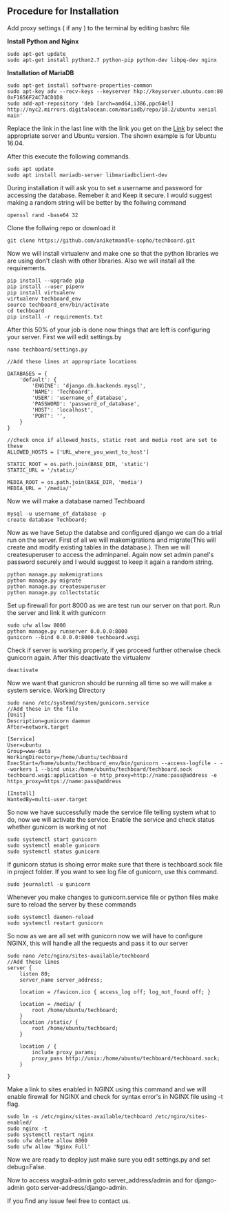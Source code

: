 ## Procedure for Installation
Add proxy settings ( if any ) to the terminal by editing bashrc file

**Install Python and Nginx**
```
sudo apt-get update
sudo apt-get install python2.7 python-pip python-dev libpq-dev nginx
```
**Installation of MariaDB**

```
sudo apt-get install software-properties-common
sudo apt-key adv --recv-keys --keyserver hkp://keyserver.ubuntu.com:80 0xF1656F24C74CD1D8
sudo add-apt-repository 'deb [arch=amd64,i386,ppc64el] http://nyc2.mirrors.digitalocean.com/mariadb/repo/10.2/ubuntu xenial main'
```
Replace the link in the last line with the link you get on the [Link](https://downloads.mariadb.org/mariadb/repositories/)  by  select the appropriate server and Ubuntu version. The shown example is for Ubuntu 16.04.

After this execute the following commands.

```
sudo apt update
sudo apt install mariadb-server libmariadbclient-dev
```

During installation it will ask you to set a username and password for accessing the database. Remeber it and Keep it secure. I would suggest making a random string will be better by the follwing command
```
openssl rand -base64 32
```

Clone the follwing repo or download it
```
git clone https://github.com/aniketmandle-sopho/techboard.git
```
Now we will install virtualenv and make one so that the python libraries we are using don't clash with other libraries. Also we will install all the requirements.
``` 
pip install --upgrade pip
pip install --user pipenv
pip install virtualenv
virtualenv techboard_env
source techboard_env/bin/activate
cd techboard
pip install -r requirements.txt
```
After this 50% of your job is done now things that are left is configuring your server. First we will edit settings.by

```
nano techboard/settings.py

//Add these lines at appropriate locations

DATABASES = {
    'default': {
        'ENGINE': 'django.db.backends.mysql',
        'NAME': 'Techboard',
        'USER': 'username_of_database',
        'PASSWORD': 'password_of_database',
        'HOST': 'localhost',
        'PORT': '',
    }
}

//check once if allowed_hosts, static root and media root are set to these
ALLOWED_HOSTS = ['URL_where_you_want_to_host']

STATIC_ROOT = os.path.join(BASE_DIR, 'static')
STATIC_URL = '/static/'

MEDIA_ROOT = os.path.join(BASE_DIR, 'media')
MEDIA_URL = '/media/'

```
Now we will make a database named Techboard
```
mysql -u username_of_database -p
create database Techboard;
```
Now as we have Setup the databse and configured django we can do a trial run on the server. First of all we will makemigrations and migrate(This will create and modify existing tables in the database.). Then we will createsuperuser to access the adminpanel. Again now set admin panel's password securely and I would suggest to keep it again a random string.
``` 
python manage.py makemigrations
python manage.py migrate
python manage.py createsuperuser
python manage.py collectstatic
```
Set up firewall for port 8000 as we are test run our server on that port. Run the server and link it with gunicorn
```
sudo ufw allow 8000
python manage.py runserver 0.0.0.0:8000
gunicorn --bind 0.0.0.0:8000 techboard.wsgi
```

Check if server is working properly, if yes proceed further otherwise check gunicorn again. After this deactivate the virtualenv
```
deactivate
```
Now we want that gunicron should be running all time so we will make a system service.
Working Directory 
```
sudo nano /etc/systemd/system/gunicorn.service
//Add these in the file
[Unit]
Description=gunicorn daemon
After=network.target

[Service]
User=ubuntu
Group=www-data
WorkingDirectory=/home/ubuntu/techboard
ExecStart=/home/ubuntu/techboard_env/bin/gunicorn --access-logfile - --workers 1 --bind unix:/home/ubuntu/techboard/techboard.sock techboard.wsgi:application -e http_proxy=http://name:pass@address -e https_proxy=https://name:pass@address

[Install]
WantedBy=multi-user.target
```
So now we have successfully made the service file telling system what to do, now we will activate the service. Enable the service and check status whether gunicorn is working ot not

```
sudo systemctl start gunicorn
sudo systemctl enable gunicorn
sudo systemctl status gunicorn
```
If gunicorn status is shoing error make sure that there is techboard.sock file in project folder. If you want to see log file of gunicorn, use this command.
```
sudo journalctl -u gunicorn
```

Whenever you make changes to gunicorn.service file or python files make sure to reload the server by these commands
```
sudo systemctl daemon-reload
sudo systemctl restart gunicorn
```
So now as we are all set with gunicorn now we will have to configure NGINX, this will handle all the requests and pass it to our server
```
sudo nano /etc/nginx/sites-available/techboard
//Add these lines
server {
    listen 80;
    server_name server_address;

    location = /favicon.ico { access_log off; log_not_found off; }

    location = /media/ {
    	root /home/ubuntu/techboard;
    }
    location /static/ {
        root /home/ubuntu/techboard;
    }

    location / {
        include proxy_params;
        proxy_pass http://unix:/home/ubuntu/techboard/techboard.sock;
    }

}
```
Make a link to sites enabled in NGINX using this command and we will enable firewall for NGINX and check for syntax error's in NGINX file using -t flag.
```
sudo ln -s /etc/nginx/sites-available/techboard /etc/nginx/sites-enabled/
sudo nginx -t
sudo systemctl restart nginx
sudo ufw delete allow 8000
sudo ufw allow 'Nginx Full'
```
Now we are ready to deploy just make sure you edit settings.py and set debug=False.

Now to access wagtail-admin goto server_address/admin and for django-admin goto server-address/django-admin.

If you find any issue feel free to contact us.
